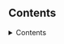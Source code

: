 <h2>Contents</h2>
<details markdown="1">
  <summary>Contents</summary>

1. list to be populated by markdown
{:toc}

</details>
